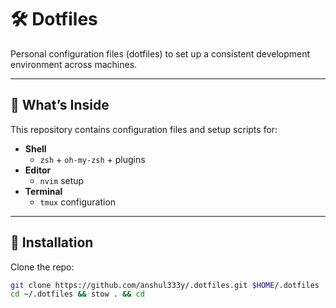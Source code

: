 # 🛠️ Dotfiles

Personal configuration files (dotfiles) to set up a consistent development environment across machines.

---

## 📁 What’s Inside

This repository contains configuration files and setup scripts for:

- **Shell**
  - `zsh` + `oh-my-zsh` + plugins
- **Editor**
  - `nvim` setup
- **Terminal**
  - `tmux` configuration

---

## 🚀 Installation

Clone the repo:

```bash
git clone https://github.com/anshul333y/.dotfiles.git $HOME/.dotfiles
cd ~/.dotfiles && stow . && cd
